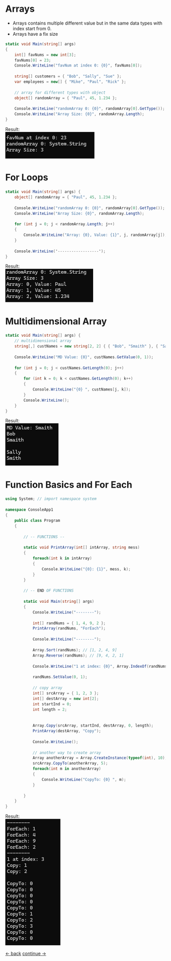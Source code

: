 # Arrays

* Arrays contains multiple different value but in the same data types with index start from 0.
* Arrays have a fix size

```csharp
static void Main(string[] args)
{
    int[] favNums = new int[3];
    favNums[0] = 23;
    Console.WriteLine("favNum at index 0: {0}", favNums[0]);

    string[] customers = { "Bob", "Sally", "Sue" };
    var employees = new[] { "Mike", "Paul", "Rick" };

    // array for different types with object
    object[] randomArray = { "Paul", 45, 1.234 };

    Console.WriteLine("randomArray 0: {0}", randomArray[0].GetType());
    Console.WriteLine("Array Size: {0}", randomArray.Length);
}
```

Result: <br>
![Image](../images/basic/06-arrays.png)


# For Loops

```csharp
static void Main(string[] args) {
    object[] randomArray = { "Paul", 45, 1.234 };

    Console.WriteLine("randomArray 0: {0}", randomArray[0].GetType());
    Console.WriteLine("Array Size: {0}", randomArray.Length);

    for (int j = 0; j < randomArray.Length; j++)
    {
        Console.WriteLine("Array: {0}, Value: {1}", j, randomArray[j]);
    }

    Console.WriteLine('------------------');
}
```

Result: <br>
![Image](../images/basic/07-forloops.png) 


# Multidimensional Array

```csharp
static void Main(string[] args) {
    // multidimensional array
    string[,] custNames = new string[2, 2] { { "Bob", "Smaith" }, { "Sally", "Smith" } };

    Console.WriteLine("MD Value: {0}", custNames.GetValue(0, 1));

    for (int j = 0; j < custNames.GetLength(0); j++)
    {
        for (int k = 0; k < custNames.GetLength(0); k++)
        {
            Console.WriteLine("{0} ", custNames[j, k]);
        }
        Console.WriteLine();
    }
}
```

Result: <br>
![Image](../images/basic/08-md-array.png)


# Function Basics and For Each
```csharp
using System; // import namespace system

namespace ConsoleApp1
{
    public class Program
    {

        // -- FUNCTIONS --

        static void PrintArray(int[] intArray, string mess)
        {
            foreach(int k in intArray)
            {
                Console.WriteLine("{0}: {1}", mess, k);
            }
        }

        // -- END OF FUNCTIONS

        static void Main(string[] args)
        {
            Console.WriteLine("--------");

            int[] randNums = { 1, 4, 9, 2 };
            PrintArray(randNums, "ForEach");

            Console.WriteLine("--------");

            Array.Sort(randNums); // [1, 2, 4, 9]
            Array.Reverse(randNums); // [9, 4, 2, 1]

            Console.WriteLine("1 at index: {0}", Array.IndexOf(randNums, 1));

            randNums.SetValue(0, 1);

            // copy array
            int[] srcArray = { 1, 2, 3 };
            int[] destArray = new int[2];
            int startInd = 0;
            int length = 2;

            
            Array.Copy(srcArray, startInd, destArray, 0, length);
            PrintArray(destArray, "Copy");

            Console.WriteLine();

            // another way to create array
            Array anotherArray = Array.CreateInstance(typeof(int), 10);
            srcArray.CopyTo(anotherArray, 5);
            foreach(int m in anotherArray)
            {
                Console.WriteLine("CopyTo: {0} ", m);
            }

        }
    }
}
```

Result: <br>
![Image](../images/basic/09-foreach.png) 




[<- back](https://github.com/QuackPlayground/csharp/blob/main/theory/basic/04.md)
[continue ->](https://github.com/QuackPlayground/csharp/blob/main/theory/basic/06.md)